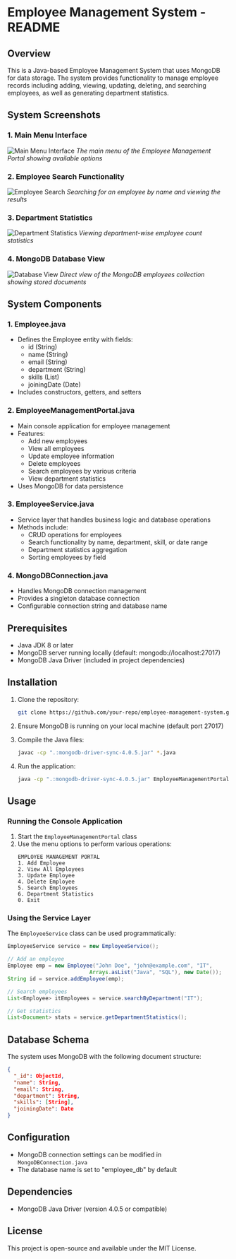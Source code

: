 
# Employee Management System - README

## Overview
This is a Java-based Employee Management System that uses MongoDB for data storage. The system provides functionality to manage employee records including adding, viewing, updating, deleting, and searching employees, as well as generating department statistics.

## System Screenshots

### 1. Main Menu Interface
![Main Menu Interface](screenshots/add.png)
*The main menu of the Employee Management Portal showing available options*

### 2. Employee Search Functionality
![Employee Search](screenshots/search.png)
*Searching for an employee by name and viewing the results*

### 3. Department Statistics
![Department Statistics](screenshots/stat.png)
*Viewing department-wise employee count statistics*

### 4. MongoDB Database View
![Database View](screenshots/momgodb.png)
*Direct view of the MongoDB employees collection showing stored documents*

## System Components

### 1. Employee.java
- Defines the Employee entity with fields:
  - id (String)
  - name (String)
  - email (String)
  - department (String)
  - skills (List<String>)
  - joiningDate (Date)
- Includes constructors, getters, and setters

### 2. EmployeeManagementPortal.java
- Main console application for employee management
- Features:
  - Add new employees
  - View all employees
  - Update employee information
  - Delete employees
  - Search employees by various criteria
  - View department statistics
- Uses MongoDB for data persistence

### 3. EmployeeService.java
- Service layer that handles business logic and database operations
- Methods include:
  - CRUD operations for employees
  - Search functionality by name, department, skill, or date range
  - Department statistics aggregation
  - Sorting employees by field

### 4. MongoDBConnection.java
- Handles MongoDB connection management
- Provides a singleton database connection
- Configurable connection string and database name

## Prerequisites

- Java JDK 8 or later
- MongoDB server running locally (default: mongodb://localhost:27017)
- MongoDB Java Driver (included in project dependencies)

## Installation

1. Clone the repository:
   ```bash
   git clone https://github.com/your-repo/employee-management-system.git
   ```

2. Ensure MongoDB is running on your local machine (default port 27017)

3. Compile the Java files:
   ```bash
   javac -cp ".:mongodb-driver-sync-4.0.5.jar" *.java
   ```

4. Run the application:
   ```bash
   java -cp ".:mongodb-driver-sync-4.0.5.jar" EmployeeManagementPortal
   ```

## Usage

### Running the Console Application
1. Start the `EmployeeManagementPortal` class
2. Use the menu options to perform various operations:
   ```
   EMPLOYEE MANAGEMENT PORTAL
   1. Add Employee
   2. View All Employees
   3. Update Employee
   4. Delete Employee
   5. Search Employees
   6. Department Statistics
   0. Exit
   ```

### Using the Service Layer
The `EmployeeService` class can be used programmatically:
```java
EmployeeService service = new EmployeeService();

// Add an employee
Employee emp = new Employee("John Doe", "john@example.com", "IT", 
                          Arrays.asList("Java", "SQL"), new Date());
String id = service.addEmployee(emp);

// Search employees
List<Employee> itEmployees = service.searchByDepartment("IT");

// Get statistics
List<Document> stats = service.getDepartmentStatistics();
```

## Database Schema
The system uses MongoDB with the following document structure:
```json
{
  "_id": ObjectId,
  "name": String,
  "email": String,
  "department": String,
  "skills": [String],
  "joiningDate": Date
}
```

## Configuration
- MongoDB connection settings can be modified in `MongoDBConnection.java`
- The database name is set to "employee_db" by default

## Dependencies
- MongoDB Java Driver (version 4.0.5 or compatible)

## License
This project is open-source and available under the MIT License.


